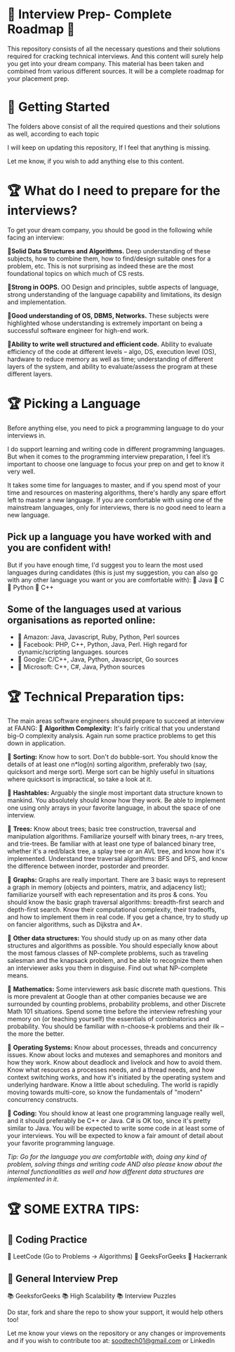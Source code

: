 # 🎁 Interview Prep- Complete Roadmap 🎁
This repository consists of all the necessary questions and their solutions required for cracking technical interviews. And this content will surely help you get into your dream company. This material has been taken and combined from various different sources. It will be a complete roadmap for your placement prep.

# 🚀 Getting Started
The folders above consist of all the required questions and their solutions as well, according to each topic

I will keep on updating this repository, If I feel that anything is missing.

Let me know, if you wish to add anything else to this content.

# 🏆 What do I need to prepare for the interviews?
To get your dream company, you should be good in the following while facing an interview:

**📘Solid Data Structures and Algorithms.** Deep understanding of these subjects, how to combine them, how to find/design suitable ones for a problem, etc. This is not surprising as indeed these are the most foundational topics on which much of CS rests.

**📘Strong in OOPS.** OO Design and principles, subtle aspects of language, strong understanding of the language capability and limitations, its design and implementation.

**📘Good understanding of OS, DBMS, Networks.** These subjects were highlighted whose understanding is extremely important on being a successful software engineer for high-end work.

**📘Ability to write well structured and efficient code.** Ability to evaluate efficiency of the code at different levels – algo, DS, execution level (OS), hardware to reduce memory as well as time; understanding of different layers of the system, and ability to evaluate/assess the program at these different layers.

# 🏆 Picking a Language
Before anything else, you need to pick a programming language to do your interviews in.

I do support learning and writing code in different programming languages. But when it comes to the programming interview preparation, I feel it’s important to choose one language to focus your prep on and get to know it very well.

It takes some time for languages to master, and if you spend most of your time and resources on mastering algorithms, there's hardly any spare effort left to master a new language. If you are comfortable with using one of the mainstream languages, only for interviews, there is no good need to learn a new language.

## Pick up a language you have worked with and you are confident with!
But if you have enough time, I'd suggest you to learn the most used languages during candidates
(this is just my suggestion, you can also go with any other language you want or you are comfortable with):
📕 Java
📕 C
📕 Python
📕 C++

## Some of the languages used at various organisations as reported online:
* 📙 Amazon: Java, Javascript, Ruby, Python, Perl sources
* 📙 Facebook: PHP, C++, Python, Java, Perl. High regard for dynamic/scripting languages. sources
* 📙 Google: C/C++, Java, Python, Javascript, Go sources
* 📙 Microsoft: C++, C#, Java, Python sources

# 🏆 Technical Preparation tips:

The main areas software engineers should prepare to succeed at interview at FAANG:
📗 **Algorithm Complexity:** It's fairly critical that you understand big-O complexity analysis. Again run some practice problems to get this down in application.


📗 **Sorting:** Know how to sort. Don't do bubble-sort. You should know the details of at least one n*log(n) sorting algorithm, preferably two (say, quicksort and merge sort). Merge sort can be highly useful in situations where quicksort is impractical, so take a look at it.


📗 **Hashtables:** Arguably the single most important data structure known to mankind. You absolutely should know how they work. Be able to implement one using only arrays in your favorite language, in about the space of one interview.


📗 **Trees:** Know about trees; basic tree construction, traversal and manipulation algorithms. Familiarize yourself with binary trees, n-ary trees, and trie-trees. Be familiar with at least one type of balanced binary tree, whether it's a red/black tree, a splay tree or an AVL tree, and know how it's implemented.
Understand tree traversal algorithms: BFS and DFS, and know the difference between inorder, postorder and preorder.


📗 **Graphs:** Graphs are really important. There are 3 basic ways to represent a graph in memory (objects and pointers, matrix, and adjacency list); familiarize yourself with each representation and its pros & cons. You should know the basic graph traversal algorithms: breadth-first search and depth-first search. Know their computational complexity, their tradeoffs, and how to implement them in real code. If you get a chance, try to study up on fancier algorithms, such as Dijkstra and A*.


📗 **Other data structures:** You should study up on as many other data structures and algorithms as possible. You should especially know about the most famous classes of NP-complete problems, such as traveling salesman and the knapsack problem, and be able to recognize them when an interviewer asks you them in disguise. Find out what NP-complete means.

📗 **Mathematics:** Some interviewers ask basic discrete math questions. This is more prevalent at Google than at other companies because we are surrounded by counting problems, probability problems, and other Discrete Math 101 situations. Spend some time before the interview refreshing your memory on (or teaching yourself) the essentials of combinatorics and probability. You should be familiar with n-choose-k problems and their ilk – the more the better.

📗 **Operating Systems:** Know about processes, threads and concurrency issues. Know about locks and mutexes and semaphores and monitors and how they work. Know about deadlock and livelock and how to avoid them. Know what resources a processes needs, and a thread needs, and how context switching works, and how it's initiated by the operating system and underlying hardware. Know a little about scheduling. The world is rapidly moving towards multi-core, so know the fundamentals of "modern" concurrency constructs.

📗 **Coding:** You should know at least one programming language really well, and it should preferably be C++ or Java. C# is OK too, since it's pretty similar to Java. You will be expected to write some code in at least some of your interviews. You will be expected to know a fair amount of detail about your favorite programming language.

_Tip: Go for the language you are comfortable with, doing any kind of problem, solving things and writing code AND also please know about the internal functionalities as well and how different data structures are implemented in it_.

# 🏆 SOME EXTRA TIPS:
## 🔰 Coding Practice
📒 LeetCode (Go to Problems -> Algorithms)
📒 GeeksForGeeks
📒 Hackerrank

## 🔰 General Interview Prep
📚 GeeksforGeeks
📚 High Scalability
📚 Interview Puzzles

Do star, fork and share the repo to show your support, it would help others too!

Let me know your views on the repository or any changes or improvements and if you wish to contribute too at: soodtech01@gmail.com or LinkedIn
